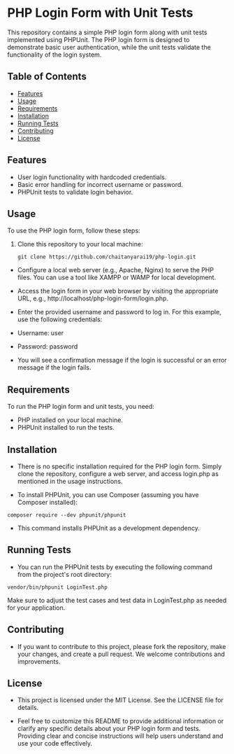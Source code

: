 # PHP Login Form with Unit Tests

This repository contains a simple PHP login form along with unit tests implemented using PHPUnit. The PHP login form is designed to demonstrate basic user authentication, while the unit tests validate the functionality of the login system.

## Table of Contents

- [Features](#features)
- [Usage](#usage)
- [Requirements](#requirements)
- [Installation](#installation)
- [Running Tests](#running-tests)
- [Contributing](#contributing)
- [License](#license)

## Features

- User login functionality with hardcoded credentials.
- Basic error handling for incorrect username or password.
- PHPUnit tests to validate login behavior.

## Usage

To use the PHP login form, follow these steps:

1. Clone this repository to your local machine:

   ```shell
   git clone https://github.com/chaitanyarai19/php-login.git
   ```


- Configure a local web server (e.g., Apache, Nginx) to serve the PHP files. You can use a tool like XAMPP or WAMP for local development.

- Access the login form in your web browser by visiting the appropriate URL, e.g., http://localhost/php-login-form/login.php.

- Enter the provided username and password to log in. For this example, use the following credentials:

- Username: user
- Password: password

- You will see a confirmation message if the login is successful or an error message if the login fails.

## Requirements
To run the PHP login form and unit tests, you need:

- PHP installed on your local machine.
- PHPUnit installed to run the tests.

## Installation

- There is no specific installation required for the PHP login form. Simply clone the repository, configure a web server, and access login.php as mentioned in the usage instructions.

- To install PHPUnit, you can use Composer (assuming you have Composer installed):
```
composer require --dev phpunit/phpunit
```

- This command installs PHPUnit as a development dependency.

## Running Tests

- You can run the PHPUnit tests by executing the following command from the project's root directory:

```
vendor/bin/phpunit LoginTest.php
```

Make sure to adjust the test cases and test data in LoginTest.php as needed for your application.

## Contributing

- If you want to contribute to this project, please fork the repository, make your changes, and create a pull request. We welcome contributions and improvements.

## License

- This project is licensed under the MIT License. See the LICENSE file for details.

- Feel free to customize this README to provide additional information or clarify any specific details about your PHP login form and tests. Providing clear and concise instructions will help users understand and use your code effectively.

